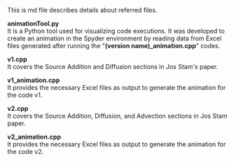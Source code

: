 This is md file describes details about referred files.

**animationTool.py** <br />
It is a Python tool used for visualizing code executions. It was developed to create an animation in the Spyder environment by reading data from Excel files generated after running the "**(version name)_animation.cpp**" codes.

**v1.cpp**<br />
It covers the Source Addition and Diffusion sections in Jos Stam's paper.

**v1_animation.cpp**<br />
It provides the necessary Excel files as output to generate the animation for the code v1.

**v2.cpp**<br />
It covers the Source Addition, Diffusion, and Advection sections in Jos Stam paper.

**v2_animation.cpp**<br />
It provides the necessary Excel files as output to generate the animation for the code v2.
